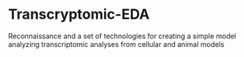 # Transcryptomic-EDA
Reconnaissance and a set of technologies for creating a simple model analyzing transcriptomic analyses from cellular and animal models
